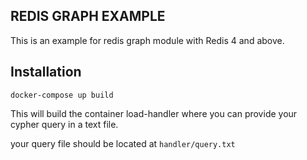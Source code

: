 ## REDIS GRAPH EXAMPLE

This is an example for redis graph module with Redis 4 and above.

## Installation

```
docker-compose up build
```
This will build the container load-handler where you can provide your cypher query in a text file.

your query file should be located at `handler/query.txt`
